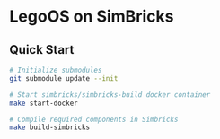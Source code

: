# LegoOS on SimBricks

## Quick Start

```bash
# Initialize submodules
git submodule update --init

# Start simbricks/simbricks-build docker container
make start-docker

# Compile required components in Simbricks
make build-simbricks


```